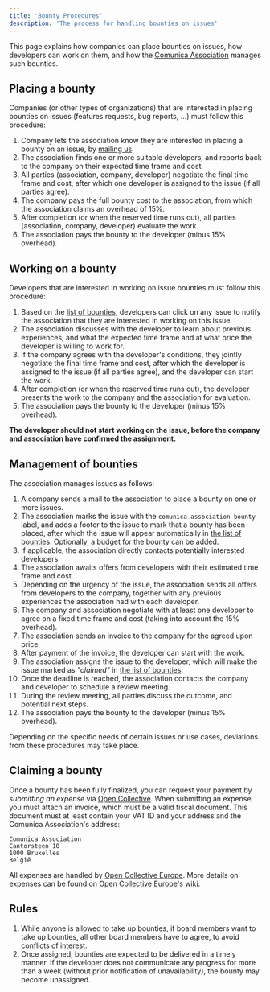 ```yaml
---
title: 'Bounty Procedures'
description: 'The process for handling bounties on issues'
---
```


This page explains how <span class="bounty-company">companies</span> can place bounties on issues,
how <span class="bounty-dev">developers</span> can work on them,
and how the <span class="bounty-assoc">[Comunica Association](/association/)</span> manages such bounties.

## Placing a bounty

<span class="bounty-company">Companies</span> (or other types of organizations) that are interested in placing bounties on issues (features requests, bug reports, ...) must follow this procedure:

1. <span class="bounty-company">Company</span> lets the <span class="bounty-assoc">association</span> know they are interested in placing a bounty on an issue, by <a href="mailto:ruben.taelman@ugent.be?subject=I want to place a bounty">mailing us</a>.
2. The <span class="bounty-assoc">association</span> finds one or more suitable <span class="bounty-dev">developers</span>, and reports back to the <span class="bounty-company">company</span> on their expected time frame and cost.
3. All parties (<span class="bounty-assoc">association</span>, <span class="bounty-company">company</span>, <span class="bounty-dev">developer</span>) negotiate the final time frame and cost, after which one <span class="bounty-dev">developer</span> is assigned to the issue (if all parties agree).
4. The <span class="bounty-company">company</span> pays the full bounty cost to the <span class="bounty-assoc">association</span>, from which the <span class="bounty-assoc">association</span> claims an overhead of 15%.
5. After completion (or when the reserved time runs out), all parties (<span class="bounty-assoc">association</span>, <span class="bounty-company">company</span>, <span class="bounty-dev">developer</span>) evaluate the work.
6. The <span class="bounty-assoc">association</span> pays the bounty to the developer (minus 15% overhead).

## Working on a bounty

<span class="bounty-dev">Developers</span> that are interested in working on issue bounties must follow this procedure:

1. Based on the [list of bounties](/association/bounties/), <span class="bounty-dev">developers</span> can click on any issue to notify the association that they are interested in working on this issue.
2. The <span class="bounty-assoc">association</span> discusses with the developer to learn about previous experiences, and what the expected time frame and at what price the <span class="bounty-dev">developer</span> is willing to work for.
3. If the <span class="bounty-company">company</span> agrees with the <span class="bounty-dev">developer's</span> conditions, they jointly negotiate the final time frame and cost, after which the <span class="bounty-dev">developer</span> is assigned to the issue (if all parties agree), and the <span class="bounty-dev">developer</span> can start the work.
4. After completion (or when the reserved time runs out), the <span class="bounty-dev">developer</span> presents the work to the <span class="bounty-company">company</span> and the <span class="bounty-assoc">association</span> for evaluation.
5. The <span class="bounty-assoc">association</span> pays the bounty to the developer (minus 15% overhead).

**The developer should not start working on the issue, before the <span class="bounty-company">company</span> and <span class="bounty-assoc">association</span> have confirmed the assignment.**

## Management of bounties

The <span class="bounty-assoc">association</span> manages issues as follows:

1. A <span class="bounty-company">company</span> sends a mail to the <span class="bounty-assoc">association</span> to place a bounty on one or more issues.
2. The <span class="bounty-assoc">association</span> marks the issue with the `comunica-association-bounty` label, and adds a footer to the issue to mark that a bounty has been placed, after which the issue will appear automatically in [the list of bounties](/association/bounties/). Optionally, a budget for the bounty can be added.
3. If applicable, the <span class="bounty-assoc">association</span> directly contacts potentially interested developers.
4. The <span class="bounty-assoc">association</span> awaits offers from <span class="bounty-dev">developers</span> with their estimated time frame and cost.
5. Depending on the urgency of the issue, the <span class="bounty-assoc">association</span> sends all offers from <span class="bounty-dev">developers</span> to the <span class="bounty-company">company</span>, together with any previous experiences the <span class="bounty-assoc">association</span> had with each <span class="bounty-dev">developer</span>.
6. The <span class="bounty-company">company</span> and <span class="bounty-assoc">association</span> negotiate with at least one <span class="bounty-dev">developer</span> to agree on a fixed time frame and cost (taking into account the 15% overhead).
7. The <span class="bounty-assoc">association</span> sends an invoice to the <span class="bounty-company">company</span> for the agreed upon price.
8. After payment of the invoice, the <span class="bounty-dev">developer</span> can start with the work.
9. The <span class="bounty-assoc">association</span> assigns the issue to the <span class="bounty-dev">developer</span>, which will make the issue marked as *"claimed"* in [the list of bounties](/association/bounties/).
10. Once the deadline is reached, the <span class="bounty-assoc">association</span> contacts the <span class="bounty-company">company</span> and <span class="bounty-dev">developer</span> to schedule a review meeting.
11. During the review meeting, all parties discuss the outcome, and potential next steps.
12. The <span class="bounty-assoc">association</span> pays the bounty to the developer (minus 15% overhead).

Depending on the specific needs of certain issues or use cases, deviations from these procedures may take place.

## Claiming a bounty

Once a bounty has been fully finalized, you can request your payment by _submitting an expense_ via [Open Collective](https://opencollective.com/comunica-association/).
When submitting an expense, you must attach an invoice, which must be a valid fiscal document.
This document must at least contain your VAT ID and your address and the Comunica Association's address:

```
Comunica Association
Cantorsteen 10  
1000 Bruxelles  
België
```

All expenses are handled by [Open Collective Europe](https://docs.opencollective.com/oceurope).
More details on expenses can be found on [Open Collective Europe's wiki](https://docs.opencollective.com/oceurope/how-it-works/expenses).

## Rules

1. While anyone is allowed to take up bounties, if board members want to take up bounties, all other board members have to agree, to avoid conflicts of interest.
2. Once assigned, bounties are expected to be delivered in a timely manner. If the developer does not communicate any progress for more than a week (without prior notification of unavailability), the bounty may become unassigned.
